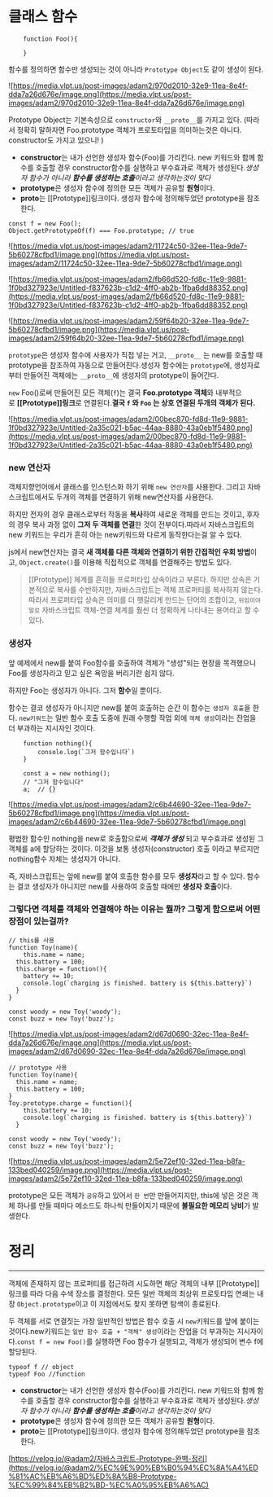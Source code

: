 # 클래스 함수

```
    function Foo(){

    }
```

함수를 정의하면 함수만 생성되는 것이 아니라 `Prototype Object`도 같이 생성이 된다.

![https://media.vlpt.us/post-images/adam2/970d2010-32e9-11ea-8e4f-dda7a26d676e/image.png](https://media.vlpt.us/post-images/adam2/970d2010-32e9-11ea-8e4f-dda7a26d676e/image.png)

Prototype Object는 기본속성으로 `constructor`와 `__proto__`를 가지고 있다. (따라서 정확히 말하자면 Foo.prototype 객체가 프로토타입을 의미하는것은 아니다. constructor도 가지고 있으니! )

- **constructor**는 내가 선언한 생성자 함수(Foo)를 가리킨다. new 키워드와 함께 함수를 호출할 경우 constructor함수를 실행하고 부수효과로 객체가 생성된다._생성자 함수가 아니라 **함수를 생성하는 호출**이라고 생각하는것이 맞다_
- **prototype**은 생성자 함수에 정의한 모든 객체가 공유할 **원형**이다.
- **proto**는 [[Prototype]]링크이다. 생성자 함수에 정의해두었던 prototype을 참조한다.

```
const f = new Foo();
Object.getPrototypeOf(f) === Foo.prototype; // true
```

![https://media.vlpt.us/post-images/adam2/11724c50-32ee-11ea-9de7-5b60278cfbd1/image.png](https://media.vlpt.us/post-images/adam2/11724c50-32ee-11ea-9de7-5b60278cfbd1/image.png)

![https://media.vlpt.us/post-images/adam2/fb66d520-fd8c-11e9-9881-1f0bd327923e/Untitled-f837623b-c1d2-4ff0-ab2b-1fba6dd88352.png](https://media.vlpt.us/post-images/adam2/fb66d520-fd8c-11e9-9881-1f0bd327923e/Untitled-f837623b-c1d2-4ff0-ab2b-1fba6dd88352.png)

![https://media.vlpt.us/post-images/adam2/59f64b20-32ee-11ea-9de7-5b60278cfbd1/image.png](https://media.vlpt.us/post-images/adam2/59f64b20-32ee-11ea-9de7-5b60278cfbd1/image.png)

`prototype`은 생성자 함수에 사용자가 직접 넣는 거고, `__proto__` 는 new를 호출할 때 prototype을 참조하여 자동으로 만들어진다.생성자 함수에는 `prototype`에, 생성자로부터 만들어진 객체에는 `__proto__`에 생성자의 prototype이 들어간다.

`new` Foo()로써 만들어진 모든 객체(`f`)는 결국 **Foo.prototype 객체**와 내부적으로 **[[Prototype]]링크**로 연결된다.**결국 `f` 와 `Foo` 는 상호 연결된 두개의 객체가 된다.**

![https://media.vlpt.us/post-images/adam2/00bec870-fd8d-11e9-9881-1f0bd327923e/Untitled-2a35c021-b5ac-44aa-8880-43a0eb1f5480.png](https://media.vlpt.us/post-images/adam2/00bec870-fd8d-11e9-9881-1f0bd327923e/Untitled-2a35c021-b5ac-44aa-8880-43a0eb1f5480.png)

### new 연산자

객체지향언어에서 클래스를 인스턴스화 하기 위해 `new 연산자`를 사용한다. 그리고 자바스크립트에서도 두개의 객체를 연결하기 위해 new연산자를 사용한다.

하지만 전자의 경우 클래스로부터 작동을 **복사**하여 새로운 객체를 만드는 것이고, 후자의 경우 복사 과정 없이 **그저 두 객체를 연결**한 것이 전부이다.따라서 자바스크립트의 new 키워드는 우리가 흔히 아는 new키워드와 다르게 동작한다는걸 알 수 있다.

js에서 new연산자는 결국 **새 객체를 다른 객체와 연결하기 위한 간접적인 우회 방법**이고, `Object.create()`를 이용해 직접적으로 객체를 연결해주는 방법도 있다.

> [[Prototype]] 체계를 흔히들 프로퍼타입 상속이라고 부른다. 하지만 상속은 기본적으로 복사를 수반하지만, 자바스크립트는 객체 프로퍼티를 복사하지 않는다. 따라서 프로퍼타입 상속은 의미를 더 햇갈리게 만드는 단어의 조합이고, `위임이야말로` 자바스크립트 객체-연결 체계를 훨씬 더 정확하게 나타내는 용어라고 할 수 있다.

### 생성자

앞 예제에서 new를 붙여 Foo함수를 호출하여 객체가 "생성"되는 현장을 목격했으니 Foo를 생성자라고 믿고 싶은 욕망을 버리기란 쉽지 않다.

하지만 Foo는 생성자가 아니다. 그저 **함수**일 뿐이다.

함수는 결코 생성자가 아니지만 new를 붙여 호출하는 순간 이 함수는 `생성자 호출`을 한다. `new키워드`는 일반 함수 호출 도중에 원래 수행할 작업 외에 `객체 생성`이라는 잔업을 더 부과하는 지시자인 것이다.

```
    function nothing(){
    	console.log(`그저 함수입니다`)
    }

    const a = new nothing();
    // "그저 함수입니다"
    a;  // {}
```

![https://media.vlpt.us/post-images/adam2/c6b44690-32ee-11ea-9de7-5b60278cfbd1/image.png](https://media.vlpt.us/post-images/adam2/c6b44690-32ee-11ea-9de7-5b60278cfbd1/image.png)

평범한 함수인 nothing을 new로 호출함으로써 **_객체가 생성_** 되고 부수효과로 생성된 그 객체를 a에 할당하는 것이다. 이것을 보통 생성자(constructor) 호출 이라고 부르지만 nothing함수 자체는 생성자가 아니다.

즉, 자바스크립트는 앞에 new를 붙여 호출한 함수를 모두 **생성자**라고 할 수 있다. 함수는 결코 생성자가 아니지만 new를 사용하여 호출할 때에만 **생성자 호출**이다.

### 그렇다면 객체를 객체와 연결해야 하는 이유는 뭘까? 그렇게 함으로써 어떤 장점이 있는걸까?

```
// this를 사용
function Toy(name){
	this.name = name;
  this.battery = 100;
  this.charge = function(){
  	battery += 10;
    console.log(`charging is finished. battery is ${this.battery}`)
  }
}

const woody = new Toy('woody');
const buzz = new Toy('buzz');
```

![https://media.vlpt.us/post-images/adam2/d67d0690-32ec-11ea-8e4f-dda7a26d676e/image.png](https://media.vlpt.us/post-images/adam2/d67d0690-32ec-11ea-8e4f-dda7a26d676e/image.png)

```
// prototype 사용
function Toy(name){
  this.name = name;
  this.battery = 100;
}
Toy.prototype.charge = function(){
  	this.battery += 10;
    console.log(`charging is finished. battery is ${this.battery}`)
  }

const woody = new Toy('woody');
const buzz = new Toy('buzz');
```

![https://media.vlpt.us/post-images/adam2/5e72ef10-32ed-11ea-b8fa-133bed040259/image.png](https://media.vlpt.us/post-images/adam2/5e72ef10-32ed-11ea-b8fa-133bed040259/image.png)

prototype은 모든 객체가 `공유`하고 있어서 `한 번`만 만들어지지만, this에 넣은 것은 객체 하나를 만들 때마다 메소드도 하나씩 만들어지기 때문에 **불필요한 메모리 낭비**가 발생한다.

# 정리

---

객체에 존재하지 않는 프로퍼티를 접근하려 시도하면 해당 객체의 내부 [[Prototype]] 링크를 따라 다음 수색 장소를 결정한다. 모든 일반 객체의 최상위 프로토타입 연쇄는 내장 `Object.prototype`이고 이 지점에서도 찾지 못하면 탐색이 종료된다.

두 객체를 서로 연결짓는 가장 일반적인 방법은 함수 호출 시 `new`키워드를 앞에 붙이는 것이다.new키워드는 `일반 함수 호출 + "객체" 생성`이라는 잔업을 더 부과하는 지시자이다.`const f = new Foo()`를 실행하면 Foo 함수가 실행되고, 객체가 생성되어 변수 f에 할당된다.

```
typeof f // object
typeof Foo //function
```

- **constructor**는 내가 선언한 생성자 함수(Foo)를 가리킨다. new 키워드와 함께 함수를 호출할 경우 constructor함수를 실행하고 부수효과로 객체가 생성된다._생성자 함수가 아니라 **함수를 생성하는 호출**이라고 생각하는것이 맞다_
- **prototype**은 생성자 함수에 정의한 모든 객체가 공유할 **원형**이다.
- **proto**는 [[Prototype]]링크이다. 생성자 함수에 정의해두었던 prototype을 참조한다.

[https://velog.io/@adam2/자바스크립트-Prototype-완벽-정리](https://velog.io/@adam2/%EC%9E%90%EB%B0%94%EC%8A%A4%ED%81%AC%EB%A6%BD%ED%8A%B8-Prototype-%EC%99%84%EB%B2%BD-%EC%A0%95%EB%A6%AC)
